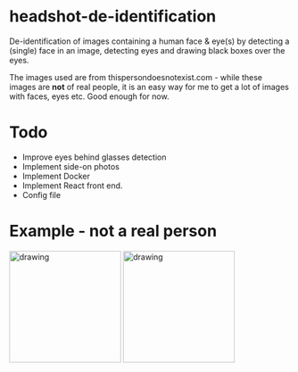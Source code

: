 # headshot-de-identification
De-identification of images containing a human face &amp; eye(s) by detecting a (single) face in an image, detecting eyes and drawing black boxes over the eyes. 

The images used are from thispersondoesnotexist.com - while these images are **not** of real people, it is an easy way for me to get a lot of images with faces, eyes etc. Good enough for now. 

# Todo
* Improve eyes behind glasses detection
* Implement side-on photos
* Implement Docker
* Implement React front end.
* Config file

# Example - not a real person
<img src="http://andymcblane.com/eyes/image.jpg" alt="drawing" width="200"/>

<img src="http://andymcblane.com/eyes/image_eyes.jpg" alt="drawing" width="200"/>

